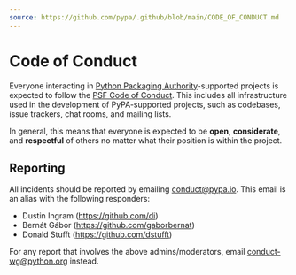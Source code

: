 ```yaml
---
source: https://github.com/pypa/.github/blob/main/CODE_OF_CONDUCT.md
---
```

# Code of Conduct

Everyone interacting in [Python Packaging Authority]-supported projects is
expected to follow the [PSF Code of Conduct]. This includes all infrastructure
used in the development of PyPA-supported projects, such as codebases, issue
trackers, chat rooms, and mailing lists.

In general, this means that everyone is expected to be **open**,
**considerate**, and **respectful** of others no matter what their position is
within the project.

## Reporting

All incidents should be reported by emailing <conduct@pypa.io>. This email is an
alias with the following responders:

* Dustin Ingram (https://github.com/di)
* Bernát Gábor (https://github.com/gaborbernat)
* Donald Stufft (https://github.com/dstufft)

For any report that involves the above admins/moderators, email
<conduct-wg@python.org> instead.

[Python Packaging Authority]: https://github.com/pypa/
[PSF Code of Conduct]: ../../python.org/code-of-conduct/
